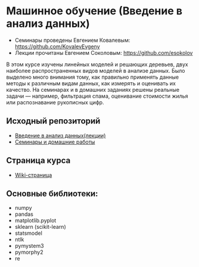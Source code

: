 # Машинное обучение (Введение в анализ данных)
* Семинары проведены Евгением Ковалевым: https://github.com/KovalevEvgeny
* Лекции прочитаны Евгением Соколовым: https://github.com/esokolov

В этом курсе изучены линейных моделей и решающих деревьев, двух наиболее распространенных видов моделей в анализе данных. Было выделено много внимания тому, как правильно применять данные методы к различным видам данных, как измерять и оценивать их качество. На семинарах и в домашних заданиях решены реальные задачи — например, фильтрация спама, оценивание стоимости жилья или распознавание рукописных цифр.

## Исходный репозиторий
* [Введение в анализ данных(лекции)](https://github.com/esokolov/ml-minor-hse)
* [Семинары и домашние работы](https://github.com/KovalevEvgeny/minor2020-iad4)

## Страница курса

* [Wiki-страница](http://wiki.cs.hse.ru/%D0%9C%D0%B0%D0%B9%D0%BD%D0%BE%D1%80_%D0%98%D0%BD%D1%82%D0%B5%D0%BB%D0%BB%D0%B5%D0%BA%D1%82%D1%83%D0%B0%D0%BB%D1%8C%D0%BD%D1%8B%D0%B9_%D0%B0%D0%BD%D0%B0%D0%BB%D0%B8%D0%B7_%D0%B4%D0%B0%D0%BD%D0%BD%D1%8B%D1%85/%D0%92%D0%B2%D0%B5%D0%B4%D0%B5%D0%BD%D0%B8%D0%B5_%D0%B2_%D0%B0%D0%BD%D0%B0%D0%BB%D0%B8%D0%B7_%D0%B4%D0%B0%D0%BD%D0%BD%D1%8B%D1%85)

## Основные библиотеки:

* numpy
* pandas
* matplotlib.pyplot
* sklearn (scikit-learn)
* statsmodel
* ntlk
* pymystem3
* pymorphy2
* re
